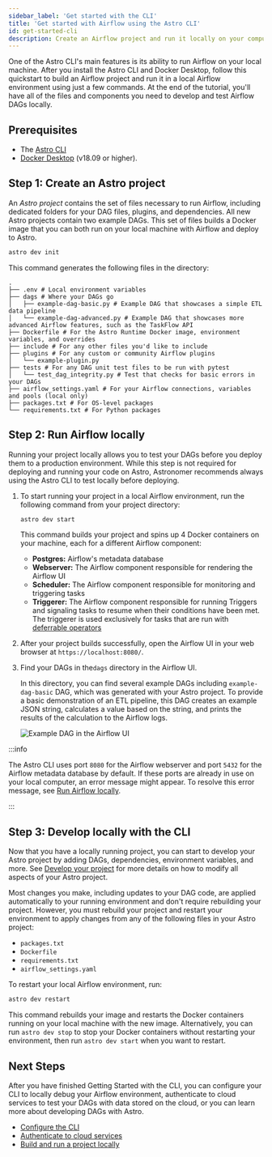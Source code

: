 ```yaml
---
sidebar_label: 'Get started with the CLI'
title: 'Get started with Airflow using the Astro CLI'
id: get-started-cli
description: Create an Airflow project and run it locally on your computer in just a few minutes. 
---
```


One of the Astro CLI's main features is its ability to run Airflow on your local machine. After you install the Astro CLI and Docker Desktop, follow this quickstart to build an Airflow project and run it in a local Airflow environment using just a few commands. At the end of the tutorial, you'll have all of the files and components you need to develop and test Airflow DAGs locally.

## Prerequisites

- The [Astro CLI](install-cli.md)
- [Docker Desktop](https://docs.docker.com/get-docker/) (v18.09 or higher).

## Step 1: Create an Astro project

An _Astro project_ contains the set of files necessary to run Airflow, including dedicated folders for your DAG files, plugins, and dependencies. All new Astro projects contain two example DAGs. This set of files builds a Docker image that you can both run on your local machine with Airflow and deploy to Astro.

```sh
astro dev init
```

This command generates the following files in the directory:

```
.
├── .env # Local environment variables
├── dags # Where your DAGs go
│   ├── example-dag-basic.py # Example DAG that showcases a simple ETL data pipeline
│   └── example-dag-advanced.py # Example DAG that showcases more advanced Airflow features, such as the TaskFlow API
├── Dockerfile # For the Astro Runtime Docker image, environment variables, and overrides
├── include # For any other files you'd like to include
├── plugins # For any custom or community Airflow plugins
│   └── example-plugin.py
├── tests # For any DAG unit test files to be run with pytest
│   └── test_dag_integrity.py # Test that checks for basic errors in your DAGs
├── airflow_settings.yaml # For your Airflow connections, variables and pools (local only)
├── packages.txt # For OS-level packages
└── requirements.txt # For Python packages
```

## Step 2: Run Airflow locally

Running your project locally allows you to test your DAGs before you deploy them to a production environment. While this step is not required for deploying and running your code on Astro, Astronomer recommends always using the Astro CLI to test locally before deploying.

1. To start running your project in a local Airflow environment, run the following command from your project directory:

    ```sh
    astro dev start
    ```

    This command builds your project and spins up 4 Docker containers on your machine, each for a different Airflow component:

    - **Postgres:** Airflow's metadata database
    - **Webserver:** The Airflow component responsible for rendering the Airflow UI
    - **Scheduler:** The Airflow component responsible for monitoring and triggering tasks
    - **Triggerer:** The Airflow component responsible for running Triggers and signaling tasks to resume when their conditions have been met. The triggerer is used exclusively for tasks that are run with [deferrable operators](https://docs.astronomer.io/learn/deferrable-operators)

2. After your project builds successfully, open the Airflow UI in your web browser at `https://localhost:8080/`.

3. Find your DAGs in the`dags` directory in the Airflow UI. 

    In this directory, you can find several example DAGs including `example-dag-basic` DAG, which was generated with your Astro project. To provide a basic demonstration of an ETL pipeline, this DAG creates an example JSON string, calculates a value based on the string, and prints the results of the calculation to the Airflow logs.

    ![Example DAG in the Airflow UI](/img/docs/sample-dag.png)

:::info

The Astro CLI uses port `8080` for the Airflow webserver and port `5432` for the Airflow metadata database by default. If these ports are already in use on your local computer, an error message might appear. To resolve this error message, see [Run Airflow locally](cli/run-airflow-locally.md#ports-are-not-available-for-my-local-airflow-webserver).

:::

## Step 3: Develop locally with the CLI

Now that you have a locally running project, you can start to develop your Astro project by adding DAGs, dependencies, environment variables, and more. See [Develop your project](develop-project.md) for more details on how to modify all aspects of your Astro project. 

Most changes you make, including updates to your DAG code, are applied automatically to your running environment and don't require rebuilding your project. However, you must rebuild your project and restart your environment to apply changes from any of the following files in your Astro project:

- `packages.txt`
- `Dockerfile`
- `requirements.txt`
- `airflow_settings.yaml`

To restart your local Airflow environment, run:

```sh
astro dev restart
```

This command rebuilds your image and restarts the Docker containers running on your local machine with the new image. Alternatively, you can run `astro dev stop` to stop your Docker containers without restarting your environment, then run `astro dev start` when you want to restart.

## Next Steps

After you have finished Getting Started with the CLI, you can configure your CLI to locally debug your Airflow environment, authenticate to cloud services to test your DAGs with data stored on the cloud, or you can learn more about developing DAGs with Astro.

- [Configure the CLI](configure-cli.md)
- [Authenticate to cloud services](authenticate-to-clouds.md)
- [Build and run a project locally](cli/develop-project.md#build-and-run-a-project-locally)
